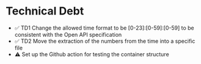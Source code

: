 # Technical Debt

- ✅ TD1 Change the allowed time format to be [0-23]:[0-59]:[0-59] to be consistent with the Open API specification
- ✅ TD2 Move the extraction of the numbers from the time into a specific file
- ⚠ Set up the Github action for testing the container structure

